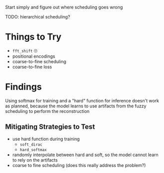 Start simply and figure out where scheduling goes wrong


TODO: hierarchical scheduling?

# Things to Try
- `fft_shift` 🙄
- positional encodings
- coarse-to-fine scheduling
- coarse-to-fine loss

# Findings

Using softmax for training and a "hard" function for inference doesn't work as planned, 
because the model learns to use artifacts from the fuzzy scheduling to perform the reconstruction

## Mitigating Strategies to Test
- use hard function during training
    - `soft_dirac`
    - `hard_softmax`
- randomly interpolate between hard and soft, so the model cannot learn to rely on the artifacts
- coarse to fine scheduling (does this really address the problem?)
